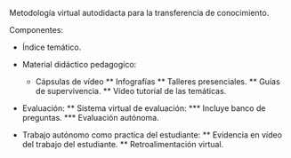 Metodología virtual autodidacta para la transferencia de conocimiento.

Componentes:
* Índice temático.
* Material didáctico pedagogíco:
  * Cápsulas de vídeo
	** Infografías
	** Talleres presenciales.
	** Guías de supervivencia.
	** Vídeo tutorial de las temáticas.
* Evaluación:
	** Sistema virtual de evaluación:
		*** Incluye banco de preguntas.
		*** Evaluación autónoma.

* Trabajo autónomo como practica del estudiante:
	** Evidencia en vídeo del trabajo del estudiante. 
	** Retroalimentación virtual.

